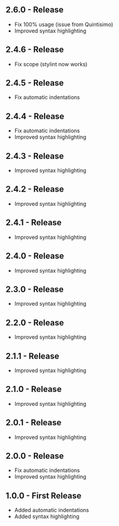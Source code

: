 ## 2.6.0 - Release
* Fix 100% usage (issue from Quintisimo)
* Improved syntax highlighting
## 2.4.6 - Release
* Fix scope (stylint now works)
## 2.4.5 - Release
* Fix automatic indentations
## 2.4.4 - Release
* Fix automatic indentations
* Improved syntax highlighting
## 2.4.3 - Release
* Improved syntax highlighting
## 2.4.2 - Release
* Improved syntax highlighting
## 2.4.1 - Release
* Improved syntax highlighting
## 2.4.0 - Release
* Improved syntax highlighting
## 2.3.0 - Release
* Improved syntax highlighting
## 2.2.0 - Release
* Improved syntax highlighting
## 2.1.1 - Release
* Improved syntax highlighting
## 2.1.0 - Release
* Improved syntax highlighting
## 2.0.1 - Release
* Improved syntax highlighting
## 2.0.0 - Release
* Fix automatic indentations
* Improved syntax highlighting
## 1.0.0 - First Release
* Added automatic indentations
* Added syntax highlighting
